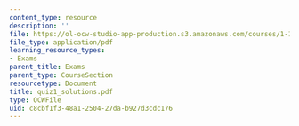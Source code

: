 ```yaml
---
content_type: resource
description: ''
file: https://ol-ocw-studio-app-production.s3.amazonaws.com/courses/1-124j-foundations-of-software-engineering-fall-2000/c8cbf1f348a1250427dab927d3cdc176_quiz1_solutions.pdf
file_type: application/pdf
learning_resource_types:
- Exams
parent_title: Exams
parent_type: CourseSection
resourcetype: Document
title: quiz1_solutions.pdf
type: OCWFile
uid: c8cbf1f3-48a1-2504-27da-b927d3cdc176
---
```

